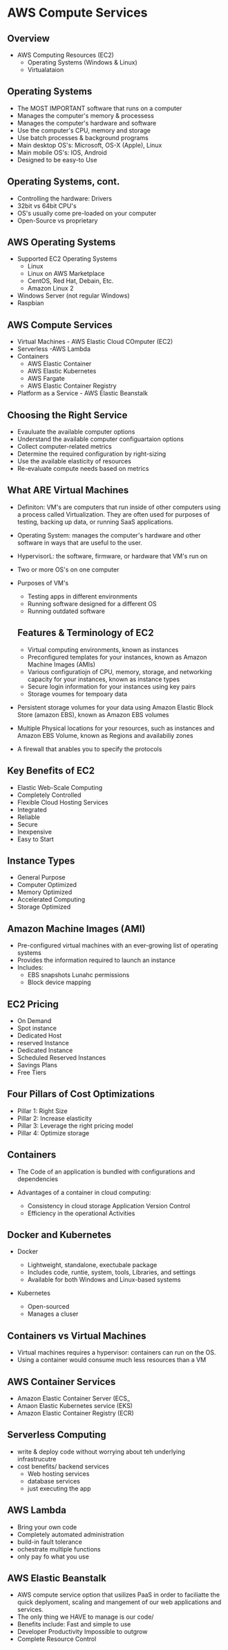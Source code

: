 # AWS Compute Services

## Overview 
- AWS Computing Resources (EC2) 
  - Operating Systems (Windows & Linux)
  - Virtualataion

## Operating Systems
- The MOST IMPORTANT software that runs on a computer
- Manages the computer's memory & processess
- Manages the computer's hardware and software
- Use the computer's CPU, memory and storage
- Use batch processes & background programs 
- Main desktop OS's: Microsoft, OS-X (Apple), Linux
- Main mobile OS's: IOS, Android
- Designed to be easy-to Use

## Operating Systems, cont.
-  Controlling the hardware: Drivers
-  32bit vs 64bit CPU's 
-  OS's usually come pre-loaded on your computer
-  Open-Source vs proprietary 

## AWS Operating Systems
- Supported EC2 Operating Systems
  - Linux
   - Linux on AWS Marketplace
    - CentOS, Red Hat, Debain, Etc.
   - Amazon Linux 2
 - Windows Server (not regular Windows)
 - Raspbian

## AWS Compute Services
- Virtual Machines - AWS Elastic Cloud COmputer (EC2)
- Serverless -AWS Lambda
- Containers
  - AWS Elastic Container
  - AWS Elastic Kubernetes
  - AWS Fargate
  - AWS Elastic Container Registry
- Platform as a Service - AWS Elastic Beanstalk 

## Choosing the Right Service
- Evauluate the available computer options
- Understand the available computer configuartaion options
- Collect computer-related metrics
- Determine the required configuration by right-sizing
- Use the available elasticity of resources
- Re-evaluate compute needs based on metrics

## What ARE Virtual Machines
- Definiton: VM's are computers that run inside of other computers using a process called Virtualization. They are often used for purposes of testing, backing up data, or running SaaS applications.
- Operating System: manages the computer's hardware and other software in ways that are useful to the user.
- HypervisorL: the software, firmware, or hardware that VM's run on
- Two or more OS's on one computer
- Purposes of VM's 
  - Testing apps in different environments
  - Running software designed for a different OS 
  - Running outdated software
  
  ## Features & Terminology of EC2 
  - Virtual computing environments, known as instances
  - Preconfigured templates for your instances, known as Amazon Machine Images (AMIs) 
  - Various configuratiojn of CPU, memory, storage, and networking capacity for your instances, known as instance types
  - Secure login information for your instances using key pairs
  - Storage voumes for tempoary data

- Persistent storage volumes for your data using Amazon Elastic Block Store (amazon EBS), known as Amazon EBS volumes
- Multiple Physical locations for your resources, such as instances and Amazon EBS Volume, known as Regions and availabiliy zones
- A firewall that anables you to specify the protocols 

## Key Benefits of EC2 
- Elastic Web-Scale Computing 
- Completely Controlled
- Flexible Cloud Hosting Services
- Integrated
- Reliable
- Secure
- Inexpensive
- Easy to Start 

## Instance Types
- General Purpose
- Computer Optimized 
- Memory Optimized
- Accelerated Computing
- Storage Optimized 

## Amazon Machine Images (AMI) 
- Pre-configured virtual machines with an ever-growing list of operating systems
- Provides the information required to launch an instance
- Includes:
  - EBS snapshots Lunahc permissions
  - Block device mapping
## EC2 Pricing
- On Demand
- Spot instance
- Dedicated Host
- reserved Instance
- Dedicated Instance
- Scheduled Reserved Instances
- Savings Plans
- Free Tiers

## Four Pillars of Cost Optimizations
- Pillar 1: Right Size
- Pillar 2: Increase elasticity
- Pillar 3: Leverage the right pricing model
- Pillar 4: Optimize storage
 
 ## Containers
 - The Code of an application is bundled with configurations and dependencies

- Advantages of a container in cloud computing: 
  - Consistency in cloud storage Application Version Control
  - Efficiency in the operational Activities


## Docker and Kubernetes
- Docker 
  - Lightweight, standalone, exectubale package
  - Includes code, runtie, system, tools, Libraries, and settings
  - Available for both Windows and Linux-based systems

- Kubernetes
  - Open-sourced
  - Manages a cluser

## Containers vs Virtual Machines
- Virtual machines requires a hypervisor: containers can run on the OS.
- Using a container would consume much less resources than a VM

## AWS Container Services
- Amazon Elastic Container Server (ECS_
- Amaon Elastic Kubernetes service (EKS)
- Amazon Elastic Container Registry (ECR)

## Serverless Computing
- write & deploy code without worrying about teh underlying infrastrucutre
- cost benefits/ backend services 
  - Web hosting services
  - database services
  - just executing the app
  
## AWS Lambda
- Bring your own code
- Completely automated administration
- build-in fault tolerance
- ochestrate multiple functions
- only pay fo what you use

## AWS Elastic Beanstalk
- AWS compute service option that usilizes PaaS in order to faciliatte the quick deplyoment, scaling and mangement of our web applications and services.
- The only thing we HAVE to manage is our code/
- Benefits include: Fast and simple to use
- Developer Productivity Impossible to outgrow
- Complete Resource Control


